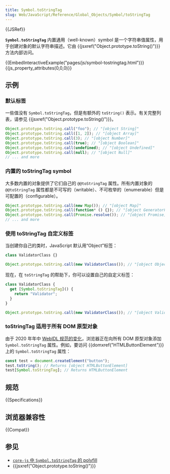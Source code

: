 ```yaml
---
title: Symbol.toStringTag
slug: Web/JavaScript/Reference/Global_Objects/Symbol/toStringTag
---
```


{{JSRef}}

**`Symbol.toStringTag`** 内置通用（well-known）symbol 是一个字符串值属性，用于创建对象的默认字符串描述。它由 {{jsxref("Object.prototype.toString()")}} 方法内部访问。

{{EmbedInteractiveExample("pages/js/symbol-tostringtag.html")}}{{js_property_attributes(0,0,0)}}

## 示例

### 默认标签

一些值没有 `Symbol.toStringTag`，但是有额外的 `toString()` 表示。有关完整列表，请参见 {{jsxref("Object.prototype.toString()")}}。

```js
Object.prototype.toString.call("foo"); // "[object String]"
Object.prototype.toString.call([1, 2]); // "[object Array]"
Object.prototype.toString.call(3); // "[object Number]"
Object.prototype.toString.call(true); // "[object Boolean]"
Object.prototype.toString.call(undefined); // "[object Undefined]"
Object.prototype.toString.call(null); // "[object Null]"
// ... and more
```

### 内置的 toStringTag symbol

大多数内置的对象提供了它们自己的 `@@toStringTag` 属性。所有内置对象的 `@@toStringTag` 属性都是不可写的（writable）、不可枚举的（enumerable）但是可配置的（configurable）。

```js
Object.prototype.toString.call(new Map()); // "[object Map]"
Object.prototype.toString.call(function* () {}); // "[object GeneratorFunction]"
Object.prototype.toString.call(Promise.resolve()); // "[object Promise]"
// ... and more
```

### 使用 toStringTag 自定义标签

当创建你自己的类时，JavaScript 默认用“Object”标签：

```js
class ValidatorClass {}

Object.prototype.toString.call(new ValidatorClass()); // "[object Object]"
```

现在，在 `toStringTag` 的帮助下，你可以设置自己的自定义标签：

```js
class ValidatorClass {
  get [Symbol.toStringTag]() {
    return "Validator";
  }
}

Object.prototype.toString.call(new ValidatorClass()); // "[object Validator]"
```

### toStringTag 适用于所有 DOM 原型对象

由于 2020 年年中 [WebIDL 规范的变化](https://github.com/whatwg/webidl/pull/357)，浏览器正在向所有 DOM 原型对象添加 `Symbol.toStringTag` 属性。例如，要访问 {{domxref("HTMLButtonElement")}} 上的 `Symbol.toStringTag` 属性：

```js
const test = document.createElement("button");
test.toString(); // Returns [object HTMLButtonElement]
test[Symbol.toStringTag]; // Returns HTMLButtonElement
```

## 规范

{{Specifications}}

## 浏览器兼容性

{{Compat}}

## 参见

- [`core-js` 中 `Symbol.toStringTag` 的 polyfill](https://github.com/zloirock/core-js#ecmascript-symbol)
- {{jsxref("Object.prototype.toString()")}}
